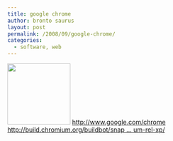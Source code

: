 ```yaml
---
title: google chrome
author: bronto saurus
layout: post
permalink: /2008/09/google-chrome/
categories:
  - software, web
---
```

<img src="/images/chrome_logo.png" width="142" height="137" border="0" alt="" />  
<a href="http://www.google.com/chrome" target="_blank" >http://www.google.com/chrome</a>  
<a href="http://build.chromium.org/buildbot/snapshots/chromium-rel-xp/" target="_blank" >http://build.chromium.org/buildbot/snap &#8230; um-rel-xp/</a>